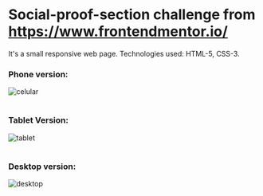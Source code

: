 # Social-proof-section challenge from https://www.frontendmentor.io/

It's a small responsive web page.
Technologies used:
HTML-5,
CSS-3.

### Phone version: 
![celular](https://user-images.githubusercontent.com/122225478/216134222-1351be48-e8cf-41e1-b03e-eb3676ced44e.jpg)

# 

### Tablet Version: 
![tablet](https://user-images.githubusercontent.com/122225478/216134123-b2a2915f-13de-4fa7-bda4-9e44636e8fdf.jpg)

#

### Desktop version:
![desktop](https://user-images.githubusercontent.com/122225478/216133949-c82c4d7d-52dd-4358-a28f-8527e203b3b1.jpg)
